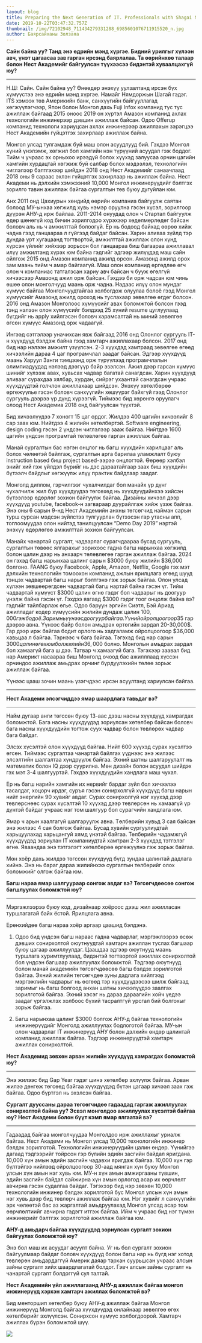```yaml
---
layout: blog
title: Preparing the Next Generation of IT. Professionals with Shagai Nyamdorj
date: 2019-10-22T03:47:32.757Z
thumbnail: /img/72102948_711434279331288_6985601076711915520_n.jpg
author: Баярсайханы Золзаяа
---
```

**Сайн байна уу? Танд энэ өдрийн мэнд хүргэе. Бидний урилгыг хүлээн авч, үнэт цагаасаа зав гарган ирсэнд баярлалаа. Та өөрийнхөө талаар болон Нeст Акадeмийг байгуулсан түүхээсээ бидэнтэй хуваалцахгүй юу?**

****

Н.Ш: Сайн. Сайн байна уу? Өнөөдөр энэхүү уулзалтанд ирсэн бүх хүмүүстээ энэ өдрийн мэнд хүргэе. Намайг Нямдоржын Шагай гэдэг. ITS хэмээх төв Америкийн банк, санхүүгийн байгууллагад  хөгжүүлэгчээр, Япон болон Монгол дахь Fuji Infox компанид тус тус ажиллаж байгаад 2015 оноос 2019 он хүртэл Амазон компанид ахлах технологийн инжинерээр дэвшин ажиллаж байсан. Oдоо Offerup компанид технологи хариуцсан ахлах инжинерээр ажиллахын зэрэгцээ Нест Академийн гүйцэтгэх захирлаар ажиллаж байна.  



Монгол улсад тулгамдаж буй маш олон асуудлууд бий. Гэхдээ Монгол хүний үнэлэмж, хөгжил бол хамгийн нэн түрүүний асуудал гэж боддог. Тийм ч учраас эх орныхоо ирээдүй болох хүүхэд залуусаа орчин цагийн хамгийн хурдацтай хөгжиж буй салбар болох мэдээлэл, тeхнологийн чиглэлээр бэлтгэхээр шийдэн 2018 онд Нeст Академийг санаачлаад 2018 оны 9 сараас эхлэн гүйцэтгэх захирлаар нь ажиллаж байна. Нeст Академи нь дэлхийн хэмжээний 10,000 Монгол инжинерүүдийг бэлтгэх зорилго тавин ажиллаж байгаа сургалтын төв буюу дугуйлан юм. 



Aнх 2011 онд Цахиурын хөндийд өөрийн компаниа байгуулж саятан болоод МУ-ынхаа хөгжилд хувь нэмэр оруулна гэсэн хүсэл, зорилгоор дүүрэн АНУ-д ирж байлаа. 2011-2014 онуудад олон ч Стартап байгуулж өдөр шөнөгүй код бичин зорилгодоо хүрэхээр хөдөлмөрлөдөг байсан боловч аль нь ч амжилттай болоогүй. Ер нь бодоод байхад өөрөө хийж чадна гээд ганцаараа л гүйгээд байдаг байсан. Харин аливаа зүйлд тэр дундаа урт хугацаанд тогтвортой, амжилттай ажиллаж олон хүнд хүрсэн үйлийг хийхээр зорьсон бол ганцаараа биш багаараа ажиллавал илүү амжилтанд хүрэх юм байна гэдгийг эдгээр жилүүдэд маш сайн ойлгож 2015 онд Амазон компанид ажилд орсoн. Амазонд ажилд орох зам маань тийм ч амар байгаагүй. Маш олон компанид өргөдлөө өгч олон ч компаниас татгалзсан хариу авч байсан ч бууж өгөлгүй хичээсээр Амазонд ажил орж байсан. Гэхдээ би орж чадсан юм чинь өшөө олон монголчууд маань орж чадна. Надаас илүү олон мундаг хүмүүс байгаа Mонголчуудтайгаа холбогдож олуулаа болоё гээд Монгол хүмүүсийг Амазонд ажилд ороход нь туслахаар зөвөлгөө өгдөг болсон. 2016 онд Амазон Монголоос хүмүүсийг авах боломжтой болсон гээд тэнд нэлээн олон хүмүүсийг бэлдээд 25 хүний resume цуглуулаад бүгдийг нь apply хийлгэсэн боловч харамсалтай нь миний зөвөлгөө өгсөн хүмүүс Амазонд орж чадаагүй. 



Ингээд сэтгэлээр уначихсан явж байгаад 2016 онд Олонлог сургууль IT-н хүүхдүүд бэлдэж байна гээд хамтарч ажиллахаар болсон. 2017 онд бид нар нэлээн амжилт үзүүлсэн. 2-3 хүүхдэд хамтраад зөвөлгөө өгөөд хичээлийн дараа 4 цаг  програмчлал заадаг байсан. Эдгээр хүүхдүүд маань Харуул Занги тэмцээнд орж түрүүлээд програмчлалын олимпиадуудад нэлээд дээгүүр байр эзэлсэн. Ажил дээр гарсан хүмүүс шинийг хүлээж авах, хувьсах чадвар багатай санагдсан. Харин хүүхдүүд аливааг сурахдаа хялбар, хурдан, сийрэг ухаантай санагдсан учраас хүүхдүүдтэй голчлон ажиллахаар шийдсэн. Энэхүү хөтөлбөрөө өргөжүүльe гэсэн боловч санхүүгийн хөшүүрэг байхгүй гээд Олонлог сургууль дээрээ үр дүнд хүрээгүй. Тиймээс бид хөрөнгө оруулагч олоод Нeст Акадeмиа 2018 онд байгуулсан түүхтэй.



Бид хичээлүүдээ 7 хоногт 15 цаг ордог. Жилдээ 400 цагийн хичээлийг 8 сар заах юм. Нийтдээ 4 жилийн хөтөлбөртэй. Software engineering, design coding гэсэн 2 үндсэн чиглэлээр зааж байгаа. Нийтдээ 1600 цагийн үндсэн програмтай төлөвлөгөө гарган ажиллаж байгаа. 



Манай сургалтын бас нэгэн онцлог нь багш хүүхдийн харилцааг аль болох чөлөөтэй байлгаж, сургалтын арга барилаа уламжлалт буюу instruction based биш project based-ээрээ онцлогтой. Өөрөөр хэлбэл энийг хий гэж үйлдэл бүрийг нь дэс дараатайгаар заах биш хүүхдийн бүтээлч байдлыг хөгжүүлж илүү практик байдлаар заадаг.



Монголд диплом, гэрчилгээг чухалчилдаг бол манайх үр дүнг чухалчилж жил бүр хүүхдүүдээ төгсөхөд нь хүүхдүүдийнхээ хийсэн бүтээлээр өдөрлөг зохион байгуулж байгаа. Дизайны хичээл дээр хүүхдүүд youtube, facebook-н загвараар дуурайлгаж хийж үзэж байгаа. Энэ оны 6 сарын 9-нд Нест Академийн анхны төгсөгчид найман сарын турш сурсан мэдсэн зүйлстээ тулгуурлан бүтээсэн гар утасны апп, тоглоомуудаа олон нийтэд танилцуулсан “Demo Day 2019” нэртэй энэхүү өдөрлөгөө амжилттай зохион байгуулсан.



Манайх чанартай сургалт, чадварлаг сурагчдаараа бусад сургууль, сургалтын төвөөс ялгарахыг зорихоос гадна багш нарынхаа хөгжилд болон цалин дээр нь анхаарч төлөвлөгөө гарган ажиллаж байгаа. 2024 он гэхэд багш нарынхаа цалинг сарын $3000 буюу жилийн $36,000 болгоно. FAANG буюу Facebook, Apple, Amazon, Netflix, Google гэх мэт дэлхийн технологийн томоохон компанид ажлын ярилцлага өгөөд шууд тэнцэх чадвартай багш нарыг бэлтгэнэ гэж зорьж байгаа. Олон улсад хүлээн зөвшөөрөгдсөн чадвартай багш нартай байна гэсэн үг. Тийм чадвартай хүмүүст $3000 цалин өгнө гэдэг бол чадварыг нь доогуур үнэлж байна  гэсэн үг. Гэхдээ яагаад  $3000 гэдэг тоог онцолж байна вэ? гэдгийг тайлбарлаж өгье. Одоо баруун эргийн Сиэтл, Бэй Ариад ажилладаг кодер хүмүүсийн жилийн дундаж цалин $100,000 гэж бодоё. Зарим нь үүнээс доогуур байгаа. Үүний ойролцоогоор 35% нь татварт явж байгаа. Тэгэхээр 75,000$ гар дээрээ авна. Үүнээс байр болон амьдрах өртөгийн зардал 20-30,000$. Гар дээр ирж байгаа бодит орлого нь хадгаламж ойролцоогоор $36,000 хавьцаа л байгаа. Тэрнээс ч бага байгаа. Тэгэхэд бид нар сарын $3000 цалин өгөх юм бол жилийн 36,000$ болно. Монголын амьдрах зардал бол хамаагүй бага ш дээ. Татвар ч хамаагүй бага. Тэгэхээр заавал бид нар Америкт насаараа биш Монголд очоод бас ажилллаад хүссэн орчиндоо ажиллаж амьдрах орчинг бүрдүүлэхийн төлөө зорьж ажиллаж байгаа. 



Үүнээс цааш зочин маань үзэгчдээс ирсэн асуултанд хариулсан байгаа. 

****

**Нест Академи элсэгчиддээ ямар шаардлага тавьдаг вэ?**

****

Найм дугаар анги төгссөн буюу 13-аас дээш насны хүүхдүүд хамрагдах боломжтой. Бага насны хүүхдүүдэд зориулсан хөтөлбөр байсан боловч бага насны хүүхдүүдийн тогтож суух чадвар болон төвлөрөх чадвар бага байдаг.  



Элсэх хүсэлтэй олон хүүхдүүд байгаа. Нийт 600 хүүхэд сурах хүсэлтээ өгсөн. Тиймээс сургалтаа чанартай байлгах үүднээс энэ жилээс элсэлтийн шалгалтаа хүндрүүлж байгаа. Эхний шатны шалгаруулалт нь математик болон IQ дээр суурилна. Мөн дизайн болон асуудал шийдэх гэх мэт 3-4 шалгууртай. Гэхдээ хүүхдүүдийн хандлага маш чухал. 



Ер нь багш нарийн хамгийн их нервийг бардаг зүйл бол хичээлээ тасалдаг, хоцорч ирдэг, суръя гэсэн сонирхолгүй хүүхдүүд багш нарын нийт энергийн  90 хувийг авдаг. Сурах сонирхолгүй нэг хүүхэд дээр төвлөрснөөс сурах хүсэлтэй 10 хүүхэд дээр төвлөрсөн нь хамаагүй үр дүнтэй байдаг учраас нэг том шалгуур бол сурагчийн хандлага юм.  



Ямар ч арын хаалгагүй шалгаруулж авна. Tөлбөрийн хувьд 3 сая байсан энэ жилээс 4 сая болгож байгаа. Бусад хувийн сургуулиудтай харьцуулахад харьцангуй хямд үнэтэй байгаа. Төлбөрийн чадамжгүй хүүхдүүдэд зориулан IT компаниудтай хамтран 2-3 хүүхдэд тэтгэлэг өгнө. Яваандаа энэ тэтгэлэгт хөтөлбөрөө өргөжүүлнэ гэж зорьж байгаа.



Мөн хоёр дахь жилдээ төгссөн хүүхдүүд бүгд зундаа цалинтай дадлага хийнэ. Энэ нь бараг дараа жилийнхээ сургалтын төлбөрийг олох боломжийг олгож байгаа юм. 



**Багш нараа ямар шалгуураар сонгож авдаг вэ? Төгсөгчдөөсөө сонгож багшлуулах боломжтой юу?** 



- - -

Мэргэжлээрээ буюу код, дизайнаар хоёроос дээш жил ажилласан туршлагатай байх ёстой. Ярилцлага авна. 

Ерөнхийдөө багш нараа хоёр аргаар цаашид бэлдэнэ. 



1. Одоо бид үндсэн багш нараас гадна чадварлаг, мэргэжлээрээ өсөж дэвших сонирхолтой оюутнуудтай хамтарч ажиллан  туслах багшаар буюу цагаар ажиллуулдаг. Цаашдаа эдгээр оюутнууд маань туршлага хуримтлуулаад, бидэнтэй тогтвортой ажиллах сонирхолтой бол үндсэн багшаар ажиллуулах боломжтой. Тэдгээр оюутнууд болон манай академийн төгсөгчдөөсөө багш бэлдэх зорилготой байгаа. Эхний жилийн төгсөгчдөө зуны дадлага хийлгээд мэргэжлийн чадварыг нь өсгөөд тэр хүүхдүүдээсээ шилж байгаад заримыг нь багш болгоод анхан шатны хичээлүүдээ заалгах зорилготой байгаа. Эхний хэсэг нь дараа дараагийн хойч үедээ заадаг үргэлжлэх холбоос бүхий тасралтгүй урсгал бий болгохыг зорьж байгаа.  



2. Багш нарынхаа цалинг $3000 болгож АНУ-д байгаа технологийн инжинерүүдийг Монголд ажиллуулах бодлоготой бaйгаа. МУ-ын олон чадварлаг IT инжинерүүд АНУ болон дэлхийн өндөр цалинтай компанид ажиллаж байгаа. Тэдгээр инженерүүдтэй хамтарч ажиллах сонирхолтой. 



**Нeст Академид зөвхөн арван жилийн хүүхдүүд хамрагдах боломжтой юу?**

****

Энэ жилээс бид Gap Year гэдэг шинэ хөтөлбөр эхлүүлж байгаа. Арван жилээ дөнгөж төгсөөд байгаа хүүхдүүдэд бүтэн цагаар хичээл заах гэж байгаа. Одоо бүртгэл нь эхэлсэн байгаа. 



**Сургалт дууссаны дараа төгсөгчидөө гадаадад гаргаж ажиллуулах сонирхолтой байна уу? Эсвэл монголдоо ажиллуулах хүсэлтэй байгаа юу? Нeст Академи болон бүүт кэмп ямар ялгаатай вэ?**

****

Гадаадад байгаа монголчуудаа Монголдоо ирж ажиллахыг уриалж байгаа. Нeст Академи нь Монгол улсад 10,000 технологийн инжинер бэлдэх зорилготой. Технологийн инжинерүүдийн цалин өндөр. Үүнийгээ дагаад тэдгээрийг тойрсон гэр бүлийн эдийн засгийн байдал яригдана. 10,000 xүн амын эдийн засгийн чадавхи яригдаж байгаа. 10,000 хүн гэр бүлтэйгээ нийлээд ойролцоогоор 30-аад мянган хүн буюу Монгол улсын хүн амын нэг хувь юм.  МУ-н хүн амын амжиргааны түвшин, эдийн засгийн байдал сайжирна хүн амын орлогод асар их өөрчлөлт авчирна гэсэн судалгаа байдаг. Тэгэхээр бид нэр зөвхөн 10,000 технологийн инжинер бэлдэх зорилготой бус Монгол улсын хүн амын нэг хувь дээр бид төвлөрч ажиллаж байгаа юм. Нэг хувийг л санхүүгийн эрх чөлөөтэй бас аз жаргалтай амьдруулахад Монгол улсад асар том өөрчлөлтиийг авчирна гэдэгт итгэж байгаа. Ийм ч учраас бид нэг түмэн инжинерийг бэлтгэх зорилготой ажиллаж байгаа юм.



**АНУ-д амьдарч байгаа хүүхдүүдэд зориулсан сургалт зохион байгуулах боломжтой юу?** 



Энэ бол маш их асуудаг асуулт байна. Уг нь бол сургалт зохион байгуулмаар байдаг боловч хүүхдүүд болон багш нар нь бүгд нэг хотод төвлөрөн амьдардаггүй Америк даяар тархан суурьшсан учраас алсын зайны сургалт хийх шаардлагатай болдог. Гэвч алсын зайны сургалт нь чанартай сургалт болдоггүй сул талтай.

 

**Нeст Академийн үйл ажиллагаанд АНУ-д ажиллаж байгаа монгол инжинерүүд хэрхэн хамтарч ажиллах боломжтой вэ?** 



Бид менторшип хөтөлбөр буюу АНУ-д ажиллаж байгаа Монгол инжинерүүд Монголд байгаа хүүхдүүдэд онлайнаар зөвөлгөө өгөх хөтөлбөрийг эхлүүлсэн. Сонирхсон хүмүүс холбогдоорой. Хамтарч ажиллах бүрэн боломжтой шүү.

![](/img/image-from-ios.jpg)
